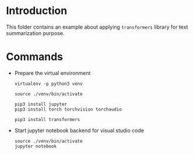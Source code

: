 # Introduction

This folder contains an example about applying `transformers` library for text summarization purpose.

# Commands

- Prepare the virtual environment

    ``` shell
    virtualenv -p python3 venv

    source ./venv/bin/activate
    
    pip3 install jupyter
    pip3 install torch torchvision torchaudio

    pip3 install transformers
    ```
- Start jupyter notebook backend for visual studio code

    ``` shell
    source ./venv/bin/activate
    jupyter notebook
    ```
